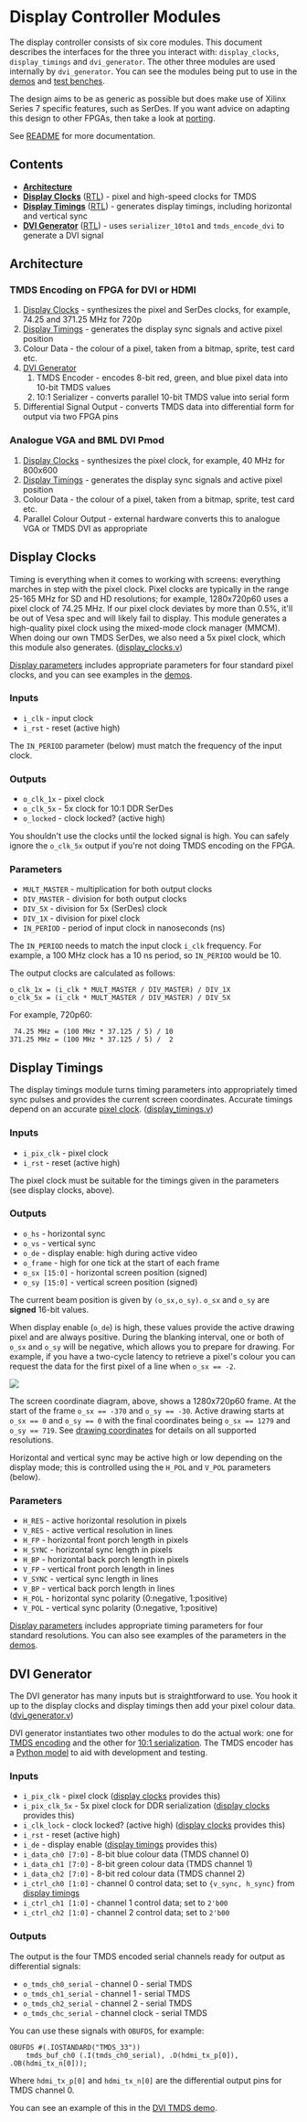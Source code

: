 # Display Controller Modules

The display controller consists of six core modules. This document describes the interfaces for the three you interact with: `display_clocks`, `display_timings` and `dvi_generator`. The other three modules are used internally by `dvi_generator`. You can see the modules being put to use in the [demos](/rtl/demo) and [test benches](/rtl/test).

The design aims to be as generic as possible but does make use of Xilinx Series 7 specific features, such as SerDes. If you want advice on adapting this design to other FPGAs, then take a look at [porting](/doc/porting.md).

See [README](/README.md) for more documentation.


## Contents

- **[Architecture](#architecture)**
- **[Display Clocks](#display-clocks)** ([RTL](/rtl/display_clocks.v)) - pixel and high-speed clocks for TMDS
- **[Display Timings](#display-timings)** ([RTL](/rtl/display_timings.v)) - generates display timings, including horizontal and vertical sync
- **[DVI Generator](#dvi-generator)** ([RTL](/rtl/dvi_generator.v)) - uses `serializer_10to1` and `tmds_encode_dvi` to generate a DVI signal


## Architecture

### TMDS Encoding on FPGA for DVI or HDMI

1. [Display Clocks](#display-clocks) - synthesizes the pixel and SerDes clocks, for example, 74.25 and 371.25 MHz for 720p
2. [Display Timings](#display-timings) - generates the display sync signals and active pixel position
3. Colour Data - the colour of a pixel, taken from a bitmap, sprite, test card etc.
4. [DVI Generator](#dvi-generator)
    1. TMDS Encoder - encodes 8-bit red, green, and blue pixel data into 10-bit TMDS values
    2. 10:1 Serializer - converts parallel 10-bit TMDS value into serial form
6. Differential Signal Output - converts TMDS data into differential form for output via two FPGA pins

### Analogue VGA and BML DVI Pmod

1. [Display Clocks](#display-clocks) - synthesizes the pixel clock, for example, 40 MHz for 800x600
2. [Display Timings](#display-timings) - generates the display sync signals and active pixel position
3. Colour Data - the colour of a pixel, taken from a bitmap, sprite, test card etc.
4. Parallel Colour Output - external hardware converts this to analogue VGA or TMDS DVI as appropriate


## Display Clocks
Timing is everything when it comes to working with screens: everything marches in step with the pixel clock. Pixel clocks are typically in the range 25-165 MHz for SD and HD resolutions; for example, 1280x720p60 uses a pixel clock of 74.25 MHz. If our pixel clock deviates by more than 0.5%, it'll be out of Vesa spec and will likely fail to display. This module generates a high-quality pixel clock using the mixed-mode clock manager (MMCM). When doing our own TMDS SerDes, we also need a 5x pixel clock, which this module also generates. ([display_clocks.v](/rtl/display_clocks.v))

[Display parameters](display-params.md#display-clocks) includes appropriate parameters for four standard pixel clocks, and you can see examples in the [demos](/rtl/demo).

### Inputs

* `i_clk` - input clock
* `i_rst` - reset (active high)

The `IN_PERIOD` parameter (below) must match the frequency of the input clock.

### Outputs

* `o_clk_1x` - pixel clock
* `o_clk_5x` - 5x clock for 10:1 DDR SerDes
* `o_locked` - clock locked? (active high)

You shouldn't use the clocks until the locked signal is high. You can safely ignore the `o_clk_5x` output if you're not doing TMDS encoding on the FPGA.

### Parameters

* `MULT_MASTER` - multiplication for both output clocks
* `DIV_MASTER` - division for both output clocks
* `DIV_5X` - division for 5x (SerDes) clock
* `DIV_1X` - division for pixel clock
* `IN_PERIOD` - period of input clock in nanoseconds (ns)

The `IN_PERIOD` needs to match the input clock `i_clk` frequency. For example, a 100 MHz clock has a 10 ns period, so `IN_PERIOD` would be 10.

The output clocks are calculated as follows:

    o_clk_1x = (i_clk * MULT_MASTER / DIV_MASTER) / DIV_1X
    o_clk_5x = (i_clk * MULT_MASTER / DIV_MASTER) / DIV_5X

For example, 720p60:

     74.25 MHz = (100 MHz * 37.125 / 5) / 10
    371.25 MHz = (100 MHz * 37.125 / 5) /  2


## Display Timings
The display timings module turns timing parameters into appropriately timed sync pulses and provides the current screen coordinates. Accurate timings depend on an accurate [pixel clock](#display-clocks). ([display_timings.v](/rtl/display_timings.v))

### Inputs

* `i_pix_clk` - pixel clock
* `i_rst` - reset (active high)

The pixel clock must be suitable for the timings given in the parameters (see display clocks, above).

### Outputs

* `o_hs` - horizontal sync
* `o_vs` - vertical sync
* `o_de` - display enable: high during active video
* `o_frame` - high for one tick at the start of each frame
* `o_sx [15:0]` - horizontal screen position (signed)
* `o_sy [15:0]` - vertical screen position (signed)

The current beam position is given by `(o_sx,o_sy)`. `o_sx` and `o_sy` are **signed** 16-bit values.

When display enable (`o_de`) is high, these values provide the active drawing pixel and are always positive. During the blanking interval, one or both of `o_sx` and `o_sy` will be negative, which allows you to prepare for drawing. For example, if you have a two-cycle latency to retrieve a pixel's colour you can request the data for the first pixel of a line when `o_sx == -2`.

![](display-timings.png?raw=true "")

The screen coordinate diagram, above, shows a 1280x720p60 frame. At the start of the frame `o_sx == -370` and `o_sy == -30`. Active drawing starts at `o_sx == 0` and `o_sy == 0` with the final coordinates being `o_sx == 1279` and `o_sy == 719`. See [drawing coordinates](display-params.md#screen-coordinates) for details on all supported resolutions.

Horizontal and vertical sync may be active high or low depending on the display mode; this is controlled using the `H_POL` and `V_POL` parameters (below).

### Parameters

* `H_RES` - active horizontal resolution in pixels
* `V_RES` - active vertical resolution in lines
* `H_FP` - horizontal front porch length in pixels
* `H_SYNC` - horizontal sync length in pixels
* `H_BP` - horizontal back porch length in pixels
* `V_FP` - vertical front porch length in lines
* `V_SYNC` - vertical sync length in lines
* `V_BP` - vertical back porch length in lines
* `H_POL` - horizontal sync polarity (0:negative, 1:positive)
* `V_POL` - vertical sync polarity (0:negative, 1:positive)

[Display parameters](display-params.md#display-timings) includes appropriate timing parameters for four standard resolutions. You can also see examples of the parameters in the [demos](/rtl/demo).

## DVI Generator
The DVI generator has many inputs but is straightforward to use. You hook it up to the display clocks and display timings then add your pixel colour data. ([dvi_generator.v](/rtl/dvi_generator.v))

DVI generator instantiates two other modules to do the actual work: one for [TMDS encoding](/rtl/tmds_encoder_dvi.v) and the other for [10:1 serialization](/rtl/serializer_10to1.v). The TMDS encoder has a [Python model](/README.md#tmds-encoder-model) to aid with development and testing.

### Inputs

* `i_pix_clk` - pixel clock ([display clocks](#display-clocks) provides this)
* `i_pix_clk_5x` - 5x pixel clock for DDR serialization ([display clocks](#display-clocks) provides this)
* `i_clk_lock` - clock locked? (active high) ([display clocks](#display-clocks) provides this)
* `i_rst` - reset (active high)
* `i_de` - display enable ([display timings](#display-timings) provides this)
* `i_data_ch0 [7:0]` - 8-bit blue colour data (TMDS channel 0)
* `i_data_ch1 [7:0]` - 8-bit green colour data (TMDS channel 1)
* `i_data_ch2 [7:0]` - 8-bit red colour data (TMDS channel 2)
* `i_ctrl_ch0 [1:0]` - channel 0 control data; set to `{v_sync, h_sync}` from [display timings](#display-timings)
* `i_ctrl_ch1 [1:0]` - channel 1 control data; set to `2'b00`
* `i_ctrl_ch2 [1:0]` - channel 2 control data; set to `2'b00`

### Outputs

The output is the four TMDS encoded serial channels ready for output as differential signals:

* `o_tmds_ch0_serial` - channel 0 - serial TMDS
* `o_tmds_ch1_serial` - channel 1 - serial TMDS
* `o_tmds_ch2_serial` - channel 2 - serial TMDS
* `o_tmds_chc_serial` - channel clock - serial TMDS

You can use these signals with `OBUFDS`, for example:

    OBUFDS #(.IOSTANDARD("TMDS_33"))
        tmds_buf_ch0 (.I(tmds_ch0_serial), .O(hdmi_tx_p[0]), .OB(hdmi_tx_n[0]));

Where `hdmi_tx_p[0]` and `hdmi_tx_n[0]` are the differential output pins for TMDS channel 0.

You can see an example of this in the [DVI TMDS demo](/rtl/demo/display_demo_dvi.v).
